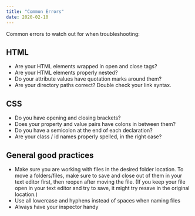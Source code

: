 ```yaml
---
title: "Common Errors"
date: 2020-02-10
---
```


Common errors to watch out for when troubleshooting:

## HTML
* Are your HTML elements wrapped in open and close tags?
* Are your HTML elements properly nested?
* Do your attribute values have quotation marks around them?
* Are your directory paths correct? Double check your link syntax.

## CSS
* Do you have opening and closing brackets?
* Does your property and value pairs have colons in between them?
* Do you have a semicolon at the end of each declaration?
* Are your class / id names properly spelled, in the right case?

## General good practices
* Make sure you are working with files in the desired folder location. To move a folders/files, make sure to save and close out of them in your text editor first, then reopen after moving the file. (If you keep your file open in your text editor and try to save, it might try resave in the original location.)
* Use all lowercase and hyphens instead of spaces when naming files
* Always have your inspector handy
